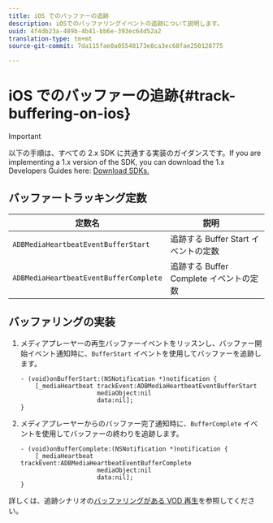 ```yaml
---
title: iOS でのバッファーの追跡
description: iOSでのバッファリングイベントの追跡について説明します。
uuid: 4f4db23a-489b-4b41-bb6e-393ec64d52a2
translation-type: tm+mt
source-git-commit: 7da115fae0a05548173e8ca3ec68fae250128775

---
```



# iOS でのバッファーの追跡{#track-buffering-on-ios}

>[!IMPORTANT]
>
>以下の手順は、すべての 2.x SDK に共通する実装のガイダンスです。If you are implementing a 1.x version of the SDK, you can download the 1.x Developers Guides here: [Download SDKs.](/help/sdk-implement/download-sdks.md)

## バッファートラッキング定数


| 定数名 | 説明     |
|---|---|
| `ADBMediaHeartbeatEventBufferStart` | 追跡する Buffer Start イベントの定数 |
| `ADBMediaHeartbeatEventBufferComplete` | 追跡する Buffer Complete イベントの定数 |

## バッファリングの実装

1. メディアプレーヤーの再生バッファーイベントをリッスンし、バッファー開始イベント通知時に、`BufferStart` イベントを使用してバッファーを追跡します。

   ```
   - (void)onBufferStart:(NSNotification *)notification { 
       [_mediaHeartbeat trackEvent:ADBMediaHeartbeatEventBufferStart  
                        mediaObject:nil  
                        data:nil]; 
   }
   ```

1. メディアプレーヤーからのバッファー完了通知時に、`BufferComplete` イベントを使用してバッファーの終わりを追跡します。

   ```
   - (void)onBufferComplete:(NSNotification *)notification { 
       [_mediaHeartbeat trackEvent:ADBMediaHeartbeatEventBufferComplete  
                        mediaObject:nil  
                        data:nil]; 
   }
   ```

詳しくは、追跡シナリオの[バッファリングがある VOD 再生](/help/sdk-implement/tracking-scenarios/vod-buffering.md)を参照してください。
